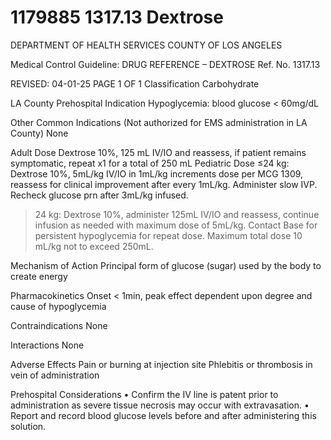 # 1179885 1317.13 Dextrose

DEPARTMENT OF HEALTH SERVICES 
COUNTY OF LOS ANGELES 
 
Medical Control Guideline: DRUG REFERENCE – DEXTROSE Ref. No. 1317.13 
 
 
REVISED: 04-01-25  PAGE 1 OF 1 
Classification 
 Carbohydrate 
 
LA County Prehospital Indication 
Hypoglycemia: blood glucose < 60mg/dL 
 
Other Common Indications (Not authorized for EMS administration in LA County) 
None 
 
Adult Dose 
Dextrose 10%, 125 mL IV/IO and reassess, if patient remains symptomatic, repeat x1 for a total of 250 mL 
Pediatric Dose 
≤24 kg: Dextrose 10%, 5mL/kg IV/IO in 1mL/kg increments dose per MCG 1309, reassess for clinical 
improvement after every 1mL/kg. Administer slow IVP. Recheck glucose prn after 3mL/kg infused.  
>24 kg: Dextrose 10%, administer 125mL IV/IO and reassess, continue infusion as needed with 
maximum dose of 5mL/kg. 
Contact Base for persistent hypoglycemia for repeat dose. Maximum total dose 10 mL/kg not to exceed 
250mL. 
 
Mechanism of Action 
Principal form of glucose (sugar) used by the body to create energy 
 
Pharmacokinetics 
Onset < 1min, peak effect dependent upon degree and cause of hypoglycemia 
 
Contraindications 
 None 
 
 Interactions 
None 
 
Adverse Effects 
Pain or burning at injection site 
Phlebitis or thrombosis in vein of administration 
 
Prehospital Considerations 
• Confirm the IV line is patent prior to administration as severe tissue necrosis may occur with 
extravasation. 
• Report and record blood glucose levels before and after administering this solution.
